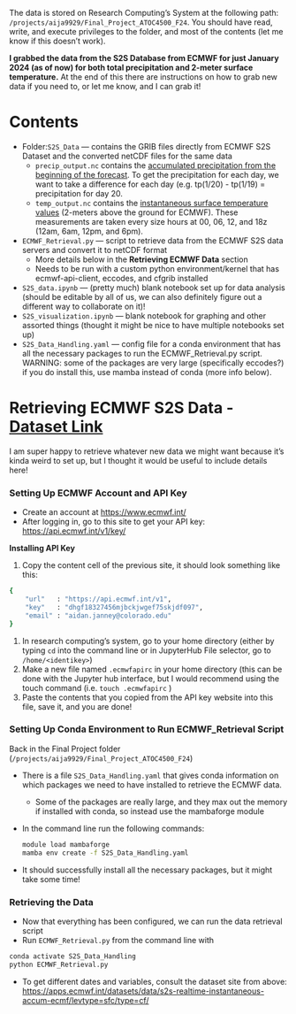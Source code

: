 The data is stored on Research Computing’s System at the following path: `/projects/aija9929/Final_Project_ATOC4500_F24`. You should have read, write, and execute privileges to the folder, and most of the contents (let me know if this doesn’t work). 

**I grabbed the data from the S2S Database from ECMWF for just January 2024 (as of now) for both total precipitation and 2-meter surface temperature.** At the end of this there are instructions on how to grab new data if you need to, or let me know, and I can grab it!

# Contents

- Folder:`S2S_Data` — contains the GRIB files directly from ECMWF S2S Dataset and the converted netCDF files for the same data
    - `precip_output.nc` contains the [accumulated precipitation from the beginning of the forecast](https://confluence.ecmwf.int/display/S2S/S2S+Total+Precipitation). To get the precipitation for each day, we want to take a difference for each day (e.g. tp(1/20) - tp(1/19) = precipitation for day 20.
    - `temp_output.nc` contains the [instantaneous surface temperature values](https://confluence.ecmwf.int/display/S2S/S2S+Surface+Air+Temperature) (2-meters above the ground for ECMWF). These measurements are taken every size hours at 00, 06, 12, and 18z (12am, 6am, 12pm, and 6pm).
- `ECMWF_Retrieval.py` — script to retrieve data from the ECMWF S2S data servers and convert it to netCDF format
    - More details below in the **Retrieving ECMWF Data** section
    - Needs to be run with a custom python environment/kernel that has ecmwf-api-client, eccodes, and cfgrib installed
- `S2S_data.ipynb` — (pretty much) blank notebook set up for data analysis (should be editable by all of us, we can also definitely figure out a different way to collaborate on it)!
- `S2S_visualization.ipynb` — blank notebook for graphing and other assorted things (thought it might be nice to have multiple notebooks set up)
- `S2S_Data_Handling.yaml` — config file for a conda environment that has all the necessary packages to run the ECMWF_Retrieval.py script. WARNING: some of the packages are very large (specifically eccodes?) if you do install this, use mamba instead of conda (more info below).

# Retrieving ECMWF S2S Data - [Dataset Link](https://apps.ecmwf.int/datasets/data/s2s-realtime-instantaneous-accum-ecmf/levtype=sfc/type=cf/)

I am super happy to retrieve whatever new data we might want because it’s kinda weird to set up, but I thought it would be useful to include details here!

### Setting Up ECMWF Account and API Key

- Create an account at https://www.ecmwf.int/
- After logging in, go to this site to get your API key: https://api.ecmwf.int/v1/key/

**Installing API Key**

1. Copy the content cell of the previous site, it should look something like this:

```bash
{
    "url"   : "https://api.ecmwf.int/v1",
    "key"   : "dhgf18327456mjbckjwgef75skjdf097",
    "email" : "aidan.janney@colorado.edu"
}
```

1. In research computing’s system, go to your home directory (either by typing `cd` into the command line or in JupyterHub File selector, go to `/home/<identikey>`)
2. Make a new file named `.ecmwfapirc` in your home directory (this can be done with the Jupyter hub interface, but I would recommend using the touch command (i.e. `touch .ecmwfapirc` )
3. Paste the contents that you copied from the API key website into this file, save it, and you are done!

### Setting Up Conda Environment to Run ECMWF_Retrieval Script

Back in the Final Project folder (`/projects/aija9929/Final_Project_ATOC4500_F24`)

- There is a file `S2S_Data_Handling.yaml` that gives conda information on which packages we need to have installed to retrieve the ECMWF data.
    - Some of the packages are really large, and they max out the memory if installed with conda, so instead use the mambaforge module
- In the command line run the following commands:
    
    ```bash
    module load mambaforge
    mamba env create -f S2S_Data_Handling.yaml
    ```
    
- It should successfully install all the necessary packages, but it might take some time!

### Retrieving the Data

- Now that everything has been configured, we can run the data retrieval script
- Run `ECMWF_Retrieval.py` from the command line with

```bash
conda activate S2S_Data_Handling
python ECMWF_Retrieval.py
```

- To get different dates and variables, consult the dataset site from above: https://apps.ecmwf.int/datasets/data/s2s-realtime-instantaneous-accum-ecmf/levtype=sfc/type=cf/